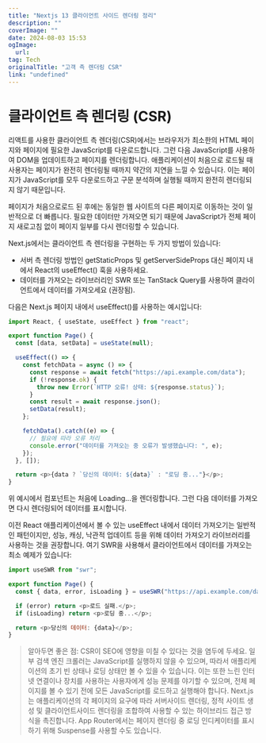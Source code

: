 ```yaml
---
title: "Nextjs 13 클라이언트 사이드 렌더링 정리"
description: ""
coverImage: ""
date: 2024-08-03 15:53
ogImage: 
  url: 
tag: Tech
originalTitle: "고객 측 렌더링 CSR"
link: "undefined"
---
```




# 클라이언트 측 렌더링 (CSR)

리액트를 사용한 클라이언트 측 렌더링(CSR)에서는 브라우저가 최소한의 HTML 페이지와 페이지에 필요한 JavaScript를 다운로드합니다. 그런 다음 JavaScript를 사용하여 DOM을 업데이트하고 페이지를 렌더링합니다. 애플리케이션이 처음으로 로드될 때 사용자는 페이지가 완전히 렌더링될 때까지 약간의 지연을 느낄 수 있습니다. 이는 페이지가 JavaScript를 모두 다운로드하고 구문 분석하며 실행될 때까지 완전히 렌더링되지 않기 때문입니다.

페이지가 처음으로로드 된 후에는 동일한 웹 사이트의 다른 페이지로 이동하는 것이 일반적으로 더 빠릅니다. 필요한 데이터만 가져오면 되기 때문에 JavaScript가 전체 페이지 새로고침 없이 페이지 일부를 다시 렌더링할 수 있습니다.

Next.js에서는 클라이언트 측 렌더링을 구현하는 두 가지 방법이 있습니다:

<div class="content-ad"></div>

- 서버 측 렌더링 방법인 getStaticProps 및 getServerSideProps 대신 페이지 내에서 React의 useEffect() 훅을 사용하세요.
- 데이터를 가져오는 라이브러리인 SWR 또는 TanStack Query를 사용하여 클라이언트에서 데이터를 가져오세요 (권장됨).

다음은 Next.js 페이지 내에서 useEffect()를 사용하는 예시입니다:

```js
import React, { useState, useEffect } from "react";

export function Page() {
  const [data, setData] = useState(null);

  useEffect(() => {
    const fetchData = async () => {
      const response = await fetch("https://api.example.com/data");
      if (!response.ok) {
        throw new Error(`HTTP 오류! 상태: ${response.status}`);
      }
      const result = await response.json();
      setData(result);
    };

    fetchData().catch((e) => {
      // 필요에 따라 오류 처리
      console.error("데이터를 가져오는 중 오류가 발생했습니다: ", e);
    });
  }, []);

  return <p>{data ? `당신의 데이터: ${data}` : "로딩 중..."}</p>;
}
```

위 예시에서 컴포넌트는 처음에 Loading...을 렌더링합니다. 그런 다음 데이터를 가져오면 다시 렌더링되어 데이터를 표시합니다.

<div class="content-ad"></div>

이전 React 애플리케이션에서 볼 수 있는 useEffect 내에서 데이터 가져오기는 일반적인 패턴이지만, 성능, 캐싱, 낙관적 업데이트 등을 위해 데이터 가져오기 라이브러리를 사용하는 것을 권장합니다. 여기 SWR을 사용해서 클라이언트에서 데이터를 가져오는 최소 예제가 있습니다:

```js
import useSWR from "swr";

export function Page() {
  const { data, error, isLoading } = useSWR("https://api.example.com/data", fetcher);

  if (error) return <p>로드 실패.</p>;
  if (isLoading) return <p>로딩 중...</p>;

  return <p>당신의 데이터: {data}</p>;
}
```

> 알아두면 좋은 점:
> CSR이 SEO에 영향을 미칠 수 있다는 것을 염두에 두세요. 일부 검색 엔진 크롤러는 JavaScript를 실행하지 않을 수 있으며, 따라서 애플리케이션의 초기 빈 상태나 로딩 상태만 볼 수 있을 수 있습니다. 이는 또한 느린 인터넷 연결이나 장치를 사용하는 사용자에게 성능 문제를 야기할 수 있으며, 전체 페이지를 볼 수 있기 전에 모든 JavaScript를 로드하고 실행해야 합니다. Next.js는 애플리케이션의 각 페이지의 요구에 따라 서버사이드 렌더링, 정적 사이트 생성 및 클라이언트사이드 렌더링을 조합하여 사용할 수 있는 하이브리드 접근 방식을 촉진합니다. App Router에서는 페이지 렌더링 중 로딩 인디케이터를 표시하기 위해 Suspense를 사용할 수도 있습니다.

<div class="content-ad"></div>
